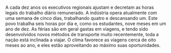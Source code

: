 ﻿A cada dez anos os executivos regionais ajustam e decretam as horas legais do trabalho  diário remunerado. A indústria opera atualmente com uma semana de cinco dias, trabalhando quatro e descansando um. Este povo trabalha seis horas por dia e, como os estudantes, nove meses em um ano de dez. As férias são em geral gastas em viagens, e tendo sido desenvolvidos novos métodos de transporte muito recentemente, toda a nação está inclinada a viajar. O clima favorece as viagens cerca de oito meses ao ano, e eles estão aproveitando ao máximo suas oportunidades.